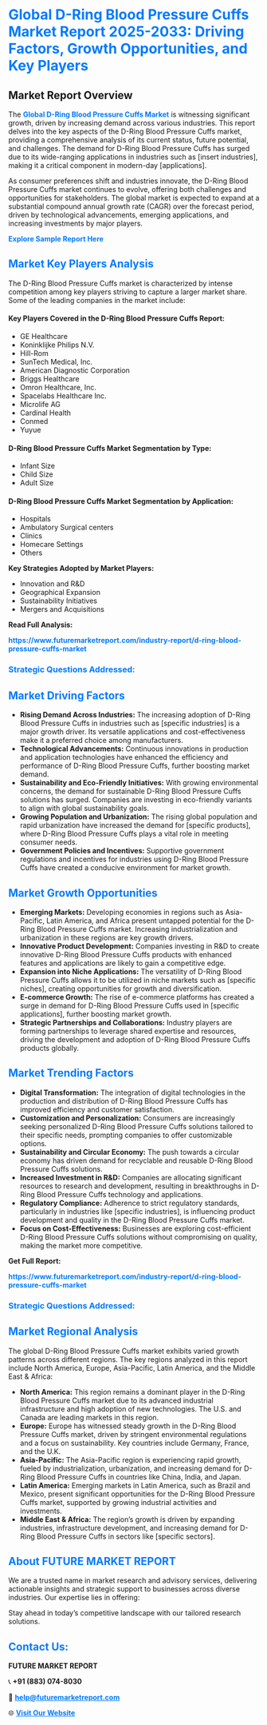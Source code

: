 <h1 style="color: #007BFF;">Global D-Ring Blood Pressure Cuffs Market Report 2025-2033: Driving Factors, Growth Opportunities, and Key Players</h1>

<section id="overview">
<h2>Market Report Overview</h2>
<p>The <a href="https://www.futuremarketreport.com/industry-report/d-ring-blood-pressure-cuffs-market" style="color: #007BFF; text-decoration: none;"><strong>Global D-Ring Blood Pressure Cuffs Market</strong></a> is witnessing significant growth, driven by increasing demand across various industries. This report delves into the key aspects of the D-Ring Blood Pressure Cuffs market, providing a comprehensive analysis of its current status, future potential, and challenges. The demand for D-Ring Blood Pressure Cuffs has surged due to its wide-ranging applications in industries such as [insert industries], making it a critical component in modern-day [applications].</p>
<p>As consumer preferences shift and industries innovate, the D-Ring Blood Pressure Cuffs market continues to evolve, offering both challenges and opportunities for stakeholders. The global market is expected to expand at a substantial compound annual growth rate (CAGR) over the forecast period, driven by technological advancements, emerging applications, and increasing investments by major players.</p>
</section>

<section id="overview">
<p><a href="https://www.futuremarketreport.com/request-sample/reportId=45763" style="color: #007BFF; text-decoration: none;"><strong>Explore Sample Report Here</strong></a></p>
</section>

<section id="key-players">
<h2 style="color: #007BFF;">Market Key Players Analysis</h2>
<p>The D-Ring Blood Pressure Cuffs market is characterized by intense competition among key players striving to capture a larger market share. Some of the leading companies in the market include:</p>
<h4>Key Players Covered in the D-Ring Blood Pressure Cuffs Report:</h4>
<ul><li>GE Healthcare</li><li>Koninklijke Philips N.V.</li><li>Hill-Rom</li><li>SunTech Medical, Inc.</li><li>American Diagnostic Corporation</li><li>Briggs Healthcare</li><li>Omron Healthcare, Inc.</li><li>Spacelabs Healthcare Inc.</li><li>Microlife AG</li><li>Cardinal Health</li><li>Conmed</li><li>Yuyue</li></ul>
<h4>D-Ring Blood Pressure Cuffs Market Segmentation by Type:</h4>
<ul><li>Infant Size</li><li>Child Size</li><li>Adult Size</li></ul>

<h4>D-Ring Blood Pressure Cuffs Market Segmentation by Application:</h4>
<ul><li>Hospitals</li><li>Ambulatory Surgical centers</li><li>Clinics</li><li>Homecare Settings</li><li>Others</li></ul>
<p><strong>Key Strategies Adopted by Market Players:</strong></p>
<ul>
<li>Innovation and R&D</li>
<li>Geographical Expansion</li>
<li>Sustainability Initiatives</li>
<li>Mergers and Acquisitions</li>
</ul>
</section>

<section>
<p><strong>Read Full Analysis: </strong></p><a href="https://www.futuremarketreport.com/industry-report/d-ring-blood-pressure-cuffs-market" style="color: #007BFF; text-decoration: none;"><strong>https://www.futuremarketreport.com/industry-report/d-ring-blood-pressure-cuffs-market</strong></a>
<h3 style="color: #007BFF;">Strategic Questions Addressed:</h3>
</section>

<section id="driving-factors">
<h2 style="color: #007BFF;">Market Driving Factors</h2>
<ul>
<li><strong>Rising Demand Across Industries:</strong> The increasing adoption of D-Ring Blood Pressure Cuffs in industries such as [specific industries] is a major growth driver. Its versatile applications and cost-effectiveness make it a preferred choice among manufacturers.</li>
<li><strong>Technological Advancements:</strong> Continuous innovations in production and application technologies have enhanced the efficiency and performance of D-Ring Blood Pressure Cuffs, further boosting market demand.</li>
<li><strong>Sustainability and Eco-Friendly Initiatives:</strong> With growing environmental concerns, the demand for sustainable D-Ring Blood Pressure Cuffs solutions has surged. Companies are investing in eco-friendly variants to align with global sustainability goals.</li>
<li><strong>Growing Population and Urbanization:</strong> The rising global population and rapid urbanization have increased the demand for [specific products], where D-Ring Blood Pressure Cuffs plays a vital role in meeting consumer needs.</li>
<li><strong>Government Policies and Incentives:</strong> Supportive government regulations and incentives for industries using D-Ring Blood Pressure Cuffs have created a conducive environment for market growth.</li>
</ul>
</section>

<section id="growth-opportunities">
<h2 style="color: #007BFF;">Market Growth Opportunities</h2>
<ul>
<li><strong>Emerging Markets:</strong> Developing economies in regions such as Asia-Pacific, Latin America, and Africa present untapped potential for the D-Ring Blood Pressure Cuffs market. Increasing industrialization and urbanization in these regions are key growth drivers.</li>
<li><strong>Innovative Product Development:</strong> Companies investing in R&D to create innovative D-Ring Blood Pressure Cuffs products with enhanced features and applications are likely to gain a competitive edge.</li>
<li><strong>Expansion into Niche Applications:</strong> The versatility of D-Ring Blood Pressure Cuffs allows it to be utilized in niche markets such as [specific niches], creating opportunities for growth and diversification.</li>
<li><strong>E-commerce Growth:</strong> The rise of e-commerce platforms has created a surge in demand for D-Ring Blood Pressure Cuffs used in [specific applications], further boosting market growth.</li>
<li><strong>Strategic Partnerships and Collaborations:</strong> Industry players are forming partnerships to leverage shared expertise and resources, driving the development and adoption of D-Ring Blood Pressure Cuffs products globally.</li>
</ul>
</section>

<section id="trending-factors">
<h2 style="color: #007BFF;">Market Trending Factors</h2>
<ul>
<li><strong>Digital Transformation:</strong> The integration of digital technologies in the production and distribution of D-Ring Blood Pressure Cuffs has improved efficiency and customer satisfaction.</li>
<li><strong>Customization and Personalization:</strong> Consumers are increasingly seeking personalized D-Ring Blood Pressure Cuffs solutions tailored to their specific needs, prompting companies to offer customizable options.</li>
<li><strong>Sustainability and Circular Economy:</strong> The push towards a circular economy has driven demand for recyclable and reusable D-Ring Blood Pressure Cuffs solutions.</li>
<li><strong>Increased Investment in R&D:</strong> Companies are allocating significant resources to research and development, resulting in breakthroughs in D-Ring Blood Pressure Cuffs technology and applications.</li>
<li><strong>Regulatory Compliance:</strong> Adherence to strict regulatory standards, particularly in industries like [specific industries], is influencing product development and quality in the D-Ring Blood Pressure Cuffs market.</li>
<li><strong>Focus on Cost-Effectiveness:</strong> Businesses are exploring cost-efficient D-Ring Blood Pressure Cuffs solutions without compromising on quality, making the market more competitive.</li>
</ul>
</section>

<section>
<p><strong>Get Full Report: </strong></p><a href="https://www.futuremarketreport.com/industry-report/d-ring-blood-pressure-cuffs-market" style="color: #007BFF; text-decoration: none;"><strong>https://www.futuremarketreport.com/industry-report/d-ring-blood-pressure-cuffs-market</strong></a>
<h3 style="color: #007BFF;">Strategic Questions Addressed:</h3>
</section>


<section id="regional-analysis">
<h2 style="color: #007BFF;">Market Regional Analysis</h2>
<p>The global D-Ring Blood Pressure Cuffs market exhibits varied growth patterns across different regions. The key regions analyzed in this report include North America, Europe, Asia-Pacific, Latin America, and the Middle East & Africa:</p>
<ul>
<li><strong>North America:</strong> This region remains a dominant player in the D-Ring Blood Pressure Cuffs market due to its advanced industrial infrastructure and high adoption of new technologies. The U.S. and Canada are leading markets in this region.</li>
<li><strong>Europe:</strong> Europe has witnessed steady growth in the D-Ring Blood Pressure Cuffs market, driven by stringent environmental regulations and a focus on sustainability. Key countries include Germany, France, and the U.K.</li>
<li><strong>Asia-Pacific:</strong> The Asia-Pacific region is experiencing rapid growth, fueled by industrialization, urbanization, and increasing demand for D-Ring Blood Pressure Cuffs in countries like China, India, and Japan.</li>
<li><strong>Latin America:</strong> Emerging markets in Latin America, such as Brazil and Mexico, present significant opportunities for the D-Ring Blood Pressure Cuffs market, supported by growing industrial activities and investments.</li>
<li><strong>Middle East & Africa:</strong> The region’s growth is driven by expanding industries, infrastructure development, and increasing demand for D-Ring Blood Pressure Cuffs in sectors like [specific sectors].</li>
</ul>
</section>

<footer>
<h2 style="color: #007BFF;">About FUTURE MARKET REPORT</h2>
<p>We are a trusted name in market research and advisory services, delivering actionable insights and strategic support to businesses across diverse industries. Our expertise lies in offering:</p>

<p>Stay ahead in today’s competitive landscape with our tailored research solutions.</p>

<h2 style="color: #007BFF;">Contact Us:</h2>
<p><strong>FUTURE MARKET REPORT</strong></p>
<p>📞 <strong>+91 (883) 074-8030</strong></p>
<p>📧 <strong><a href="mailto:help@futuremarketreport.com" style="color: #007BFF;">help@futuremarketreport.com</a></strong></p>
<p>🌐 <strong><a href="https://www.futuremarketreport.com/" style="color: #007BFF;">Visit Our Website</a></strong></p>
</footer>